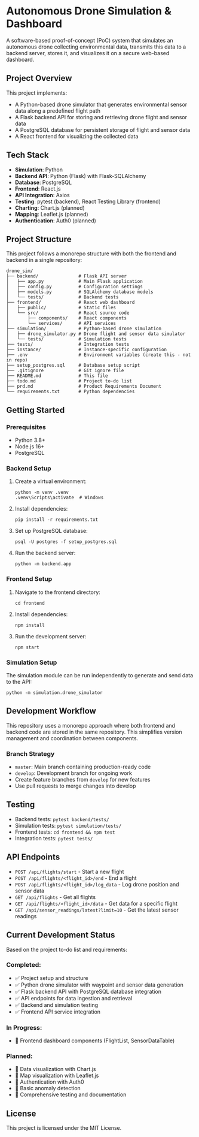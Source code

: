 # Autonomous Drone Simulation & Dashboard

A software-based proof-of-concept (PoC) system that simulates an autonomous drone collecting environmental data, transmits this data to a backend server, stores it, and visualizes it on a secure web-based dashboard.

## Project Overview

This project implements:
- A Python-based drone simulator that generates environmental sensor data along a predefined flight path
- A Flask backend API for storing and retrieving drone flight and sensor data
- A PostgreSQL database for persistent storage of flight and sensor data
- A React frontend for visualizing the collected data

## Tech Stack

- **Simulation**: Python
- **Backend API**: Python (Flask) with Flask-SQLAlchemy
- **Database**: PostgreSQL
- **Frontend**: React.js
- **API Integration**: Axios
- **Testing**: pytest (backend), React Testing Library (frontend)
- **Charting**: Chart.js (planned)
- **Mapping**: Leaflet.js (planned)
- **Authentication**: Auth0 (planned)

## Project Structure

This project follows a monorepo structure with both the frontend and backend in a single repository:

```
drone_sim/
├── backend/               # Flask API server
│   ├── app.py             # Main Flask application
│   ├── config.py          # Configuration settings
│   ├── models.py          # SQLAlchemy database models
│   └── tests/             # Backend tests
├── frontend/              # React web dashboard
│   ├── public/            # Static files
│   └── src/               # React source code
│       ├── components/    # React components 
│       └── services/      # API services 
├── simulation/            # Python-based drone simulation
│   ├── drone_simulator.py # Drone flight and sensor data simulator
│   └── tests/             # Simulation tests
├── tests/                 # Integration tests
├── instance/              # Instance-specific configuration
├── .env                   # Environment variables (create this - not in repo)
├── setup_postgres.sql     # Database setup script
├── .gitignore             # Git ignore file
├── README.md              # This file
├── todo.md                # Project to-do list
├── prd.md                 # Product Requirements Document
└── requirements.txt       # Python dependencies
```

## Getting Started

### Prerequisites

- Python 3.8+
- Node.js 16+
- PostgreSQL

### Backend Setup

1. Create a virtual environment:
   ```
   python -m venv .venv
   .venv\Scripts\activate  # Windows
   ```

2. Install dependencies:
   ```
   pip install -r requirements.txt
   ```

3. Set up PostgreSQL database:
   ```
   psql -U postgres -f setup_postgres.sql
   ```

4. Run the backend server:
   ```
   python -m backend.app
   ```

### Frontend Setup

1. Navigate to the frontend directory:
   ```
   cd frontend
   ```

2. Install dependencies:
   ```
   npm install
   ```

3. Run the development server:
   ```
   npm start
   ```

### Simulation Setup

The simulation module can be run independently to generate and send data to the API:

```
python -m simulation.drone_simulator
```

## Development Workflow

This repository uses a monorepo approach where both frontend and backend code are stored in the same repository. This simplifies version management and coordination between components.

### Branch Strategy

- `master`: Main branch containing production-ready code
- `develop`: Development branch for ongoing work
- Create feature branches from `develop` for new features
- Use pull requests to merge changes into develop

## Testing

- Backend tests: `pytest backend/tests/`
- Simulation tests: `pytest simulation/tests/`
- Frontend tests: `cd frontend && npm test`
- Integration tests: `pytest tests/`

## API Endpoints

- `POST /api/flights/start` - Start a new flight
- `POST /api/flights/<flight_id>/end` - End a flight
- `POST /api/flights/<flight_id>/log_data` - Log drone position and sensor data
- `GET /api/flights` - Get all flights
- `GET /api/flights/<flight_id>/data` - Get data for a specific flight
- `GET /api/sensor_readings/latest?limit=10` - Get the latest sensor readings

## Current Development Status

Based on the project to-do list and requirements:

### Completed:
- ✅ Project setup and structure
- ✅ Python drone simulator with waypoint and sensor data generation
- ✅ Flask backend API with PostgreSQL database integration
- ✅ API endpoints for data ingestion and retrieval
- ✅ Backend and simulation testing
- ✅ Frontend API service integration

### In Progress:
- 🔄 Frontend dashboard components (FlightList, SensorDataTable)

### Planned:
- 📝 Data visualization with Chart.js
- 📝 Map visualization with Leaflet.js
- 📝 Authentication with Auth0
- 📝 Basic anomaly detection
- 📝 Comprehensive testing and documentation

## License

This project is licensed under the MIT License. 